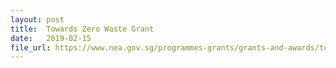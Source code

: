 ```yaml
---
layout: post
title:  Towards Zero Waste Grant
date:   2019-02-15
file_url: https://www.nea.gov.sg/programmes-grants/grants-and-awards/towards-zero-waste-grant
---
```



